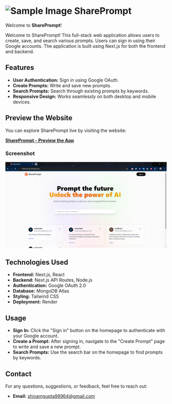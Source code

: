 # **<img src="https://github.com/iamvishalrathi/share-prompt/blob/main/public/assets/images/logo.svg" alt="Sample Image" width="25"/> SharePrompt**
Welcome to **SharePrompt**!

Welcome to SharePrompt! This full-stack web application allows users to create, save, and search various prompts. Users can sign in using their Google accounts. The application is built using Next.js for both the frontend and backend.


## **Features**

- **User Authentication:** Sign in using Google OAuth.
- **Create Prompts:** Write and save new prompts.
- **Search Prompts:** Search through existing prompts by keywords.
- **Responsive Design:** Works seamlessly on both desktop and mobile devices.

## **Preview the Website**

You can explore SharePrompt live by visiting the website:

[**SharePrompt - Preview the App**](https://shareprompt.onrender.com/)


### **Screenshot**
![image](https://github.com/iamvishalrathi/SharePrompt/blob/main/public/assets/images/sns.png)



## **Technologies Used**
- **Frontend:** Next.js, React
- **Backend:** Next.js API Routes, Node.js
- **Authentication:** Google OAuth 2.0
- **Database:** MongoDB Atlas
- **Styling:** Tailwind CSS
- **Deployment:** Render

## **Usage**
- **Sign In:** Click the "Sign in" button on the homepage to authenticate with your Google account.
- **Create a Prompt:** After signing in, navigate to the "Create Prompt" page to write and save a new prompt.
- **Search Prompts:** Use the search bar on the homepage to find prompts by keywords.


## **Contact**
For any questions, suggestions, or feedback, feel free to reach out:
- **Email:** [shivamgupta98964@gmail.com](mailto:shivamgupta98964@gmail.com)
